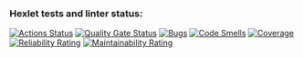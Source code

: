### Hexlet tests and linter status:
[![Actions Status](https://github.com/Pryanik0071/python-project-52/actions/workflows/hexlet-check.yml/badge.svg)](https://github.com/Pryanik0071/python-project-52/actions)
[![Quality Gate Status](https://sonarcloud.io/api/project_badges/measure?project=Pryanik0071_python-project-52&metric=alert_status)](https://sonarcloud.io/summary/new_code?id=Pryanik0071_python-project-52)
[![Bugs](https://sonarcloud.io/api/project_badges/measure?project=Pryanik0071_python-project-52&metric=bugs)](https://sonarcloud.io/summary/new_code?id=Pryanik0071_python-project-52)
[![Code Smells](https://sonarcloud.io/api/project_badges/measure?project=Pryanik0071_python-project-52&metric=code_smells)](https://sonarcloud.io/summary/new_code?id=Pryanik0071_python-project-52)
[![Coverage](https://sonarcloud.io/api/project_badges/measure?project=Pryanik0071_python-project-52&metric=coverage)](https://sonarcloud.io/summary/new_code?id=Pryanik0071_python-project-52)
[![Reliability Rating](https://sonarcloud.io/api/project_badges/measure?project=Pryanik0071_python-project-52&metric=reliability_rating)](https://sonarcloud.io/summary/new_code?id=Pryanik0071_python-project-52)
[![Maintainability Rating](https://sonarcloud.io/api/project_badges/measure?project=Pryanik0071_python-project-52&metric=sqale_rating)](https://sonarcloud.io/summary/new_code?id=Pryanik0071_python-project-52)